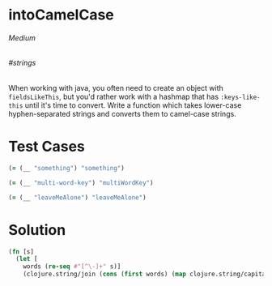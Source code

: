 # intoCamelCase

###### Medium
###### #strings

When working with java, you often need to create an object with `fieldsLikeThis`, but you'd rather work with a hashmap that has `:keys-like-this` until it's time to convert. Write a function which takes lower-case hyphen-separated strings and converts them to camel-case strings.

# Test Cases
```clojure
(= (__ "something") "something")
```
```clojure
(= (__ "multi-word-key") "multiWordKey")
```
```clojure
(= (__ "leaveMeAlone") "leaveMeAlone")
```

# Solution
```clojure
(fn [s]
  (let [
    words (re-seq #"[^\-]+" s)]
    (clojure.string/join (cons (first words) (map clojure.string/capitalize (rest words))))))
```
